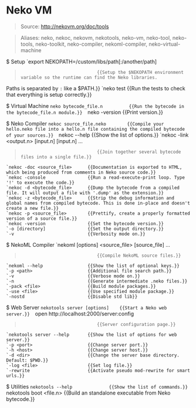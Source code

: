 # Neko VM

> Source: http://nekovm.org/doc/tools

> Aliases: neko, nekoc, nekovm, nekotools, neko-vm, neko-tool, neko-tools, neko-toolkit, neko-compiler, nekoml-compiler, neko-virtual-machine

$ Setup
    `export NEKOPATH=/custom/libs/path[:/another/path]
>                                  {{Setup the $NEKOPATH environment variable so the runtime can find the Neko libraries. 
Paths is separated by `:` like a $PATH.}} 
    `neko test                     {{Run the tests to check that everything is setup correctly.}} 

$ Virtual Machine
    `neko bytecode_file.n          {{Run the bytecode in the bytecode_file.n module.}} 
    `neko -version                 {{Print version.}} 

$ Neko Compiler
    `nekoc source_file.neko        {{Compile your hello.neko file into a hello.n file containing the compiled bytecode of your sources.}} 
    `nekoc --help                  {{Show the list of options.}} 
    `nekoc -link <output.n> [input.n] [input.n] ...
>                                  {{Join together several bytecode files into a single file.}} 
    `nekoc -doc <source_file>      {{Documentation is exported to HTML, which being produced from comments in Neko source code.}} 
    `nekoc -console                {{Run a read-execute-print loop. Type '!' to execute the code.}} 
    `nekoc -d <bytecode_file>      {{Dump the bytecode from a compiled file. It will output a file with '.dump' as the extension.}} 
    `nekoc -z <bytecode_file>      {{Strip the debug information and global names from compiled bytecode. This is done in-place and doesn't create a new file.}} 
    `nekoc -p <source_file>        {{Prettify, create a properly formatted version of a source file.}} 
    `nekoc -version                {{Set the bytecode version.}} 
    `-o [directory]                {{Set the output directory.}} 
    `-v                            {{Verbosity mode on.}} 

$ NekoML Compiler
    `nekoml [options] <source_file> [source_file] ...
>                                  {{Compile NekoML source files.}} 
    `nekoml --help                 {{Show the list of optional keys.}} 
    `-p <path>                     {{Additional file search path.}} 
    `-v                            {{Verbose mode on.}} 
    `-n                            {{Generate intermediate .neko files.}} 
    `-pack <file>                  {{Build module packages.}} 
    `-use <file>                   {{Use specified module package.}} 
    `-nostd                        {{Disable std lib}} 

$ Web Server
    `nekotools server [options]    {{Start a Neko web server.}} 
    `open http://localhost:2000/server:config
>                                  {{Server configuration page.}} 
    `nekotools server --help       {{Show the list of options for web server.}} 
    `-p <port>                     {{Change server port.}} 
    `-h <host>                     {{Change server host.}} 
    `-d <dir>                      {{Change the server base directory. Default: $PWD.}} 
    `-log <file>                   {{Set log file.}} 
    `-rewrite                      {{Activate pseudo mod-rewrite for smart urls.}} 

$ Utilities
    `nekotools --help              {{Show the list of commands.}} 
    `nekotools boot <file.n>       {{Build an standalone executable from Neko bytecode.}} 

